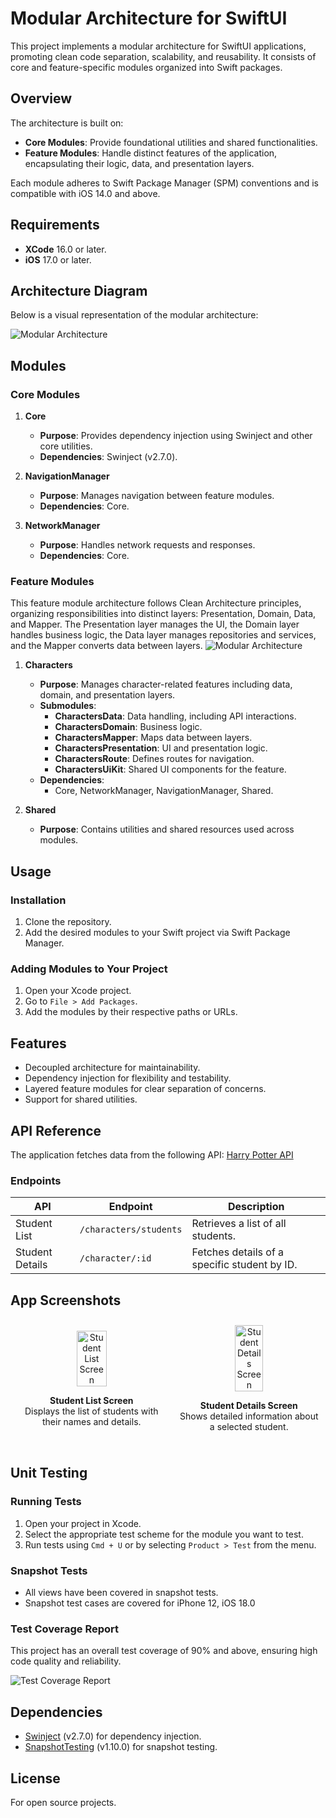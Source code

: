 
# Modular Architecture for SwiftUI

This project implements a modular architecture for SwiftUI applications, promoting clean code separation, scalability, and reusability. It consists of core and feature-specific modules organized into Swift packages.

## Overview

The architecture is built on:

- **Core Modules**: Provide foundational utilities and shared functionalities.
- **Feature Modules**: Handle distinct features of the application, encapsulating their logic, data, and presentation layers.

Each module adheres to Swift Package Manager (SPM) conventions and is compatible with iOS 14.0 and above.


## Requirements

   - **XCode** 16.0 or later.
   - **iOS** 17.0 or later.


## Architecture Diagram

Below is a visual representation of the modular architecture:

![Modular Architecture](Document/MobileAppArchitecture.png)


## Modules

### Core Modules

1. **Core**

   - **Purpose**: Provides dependency injection using Swinject and other core utilities.
   - **Dependencies**: Swinject (v2.7.0).

2. **NavigationManager**

   - **Purpose**: Manages navigation between feature modules.
   - **Dependencies**: Core.

3. **NetworkManager**

   - **Purpose**: Handles network requests and responses.
   - **Dependencies**: Core.

### Feature Modules

This feature module architecture follows Clean Architecture principles, organizing responsibilities into distinct layers: Presentation, Domain, Data, and Mapper. The Presentation layer manages the UI, the Domain layer handles business logic, the Data layer manages repositories and services, and the Mapper converts data between layers.
![Modular Architecture](Document/FeatureModuleArchitecture.png)

1. **Characters**

   - **Purpose**: Manages character-related features including data, domain, and presentation layers.
   - **Submodules**:
     - **CharactersData**: Data handling, including API interactions.
     - **CharactersDomain**: Business logic.
     - **CharactersMapper**: Maps data between layers.
     - **CharactersPresentation**: UI and presentation logic.
     - **CharactersRoute**: Defines routes for navigation.
     - **CharactersUiKit**: Shared UI components for the feature.
   - **Dependencies**:
     - Core, NetworkManager, NavigationManager, Shared.

2. **Shared**

   - **Purpose**: Contains utilities and shared resources used across modules.

## Usage

### Installation

1. Clone the repository.
2. Add the desired modules to your Swift project via Swift Package Manager.

### Adding Modules to Your Project

1. Open your Xcode project.
2. Go to `File > Add Packages`.
3. Add the modules by their respective paths or URLs.


## Features

- Decoupled architecture for maintainability.
- Dependency injection for flexibility and testability.
- Layered feature modules for clear separation of concerns.
- Support for shared utilities.


## API Reference

The application fetches data from the following API:
[Harry Potter API](https://hp-api.herokuapp.com/)

### Endpoints

| API | Endpoint | Description |
|---|---|---|
| Student List | `/characters/students` | Retrieves a list of all students. |
| Student Details | `/character/:id` | Fetches details of a specific student by ID. |


## App Screenshots

<div style="display: flex; justify-content: space-around; align-items: center;">
  <div style="text-align: center; margin: 10px;">
    <img src="Document/StudentListScreen.png" alt="Student List Screen" width="45%" />
    <p><strong>Student List Screen</strong><br />Displays the list of students with their names and details.</p>
  </div>
  <div style="text-align: center; margin: 10px;">
    <img src="Document/StudentDetailsScreen.png" alt="Student Details Screen" width="45%" />
    <p><strong>Student Details Screen</strong><br />Shows detailed information about a selected student.</p>
  </div>
</div>


## Unit Testing

### Running Tests

1. Open your project in Xcode.
2. Select the appropriate test scheme for the module you want to test.
3. Run tests using `Cmd + U` or by selecting `Product > Test` from the menu.

### Snapshot Tests

- All views have been covered in snapshot tests.
- Snapshot test cases are covered for iPhone 12, iOS 18.0

### Test Coverage Report

This project has an overall test coverage of 90% and above, ensuring high code quality and reliability.

![Test Coverage Report](Document/TestReport.png)


## Dependencies

- [Swinject](https://github.com/Swinject/Swinject) (v2.7.0) for dependency injection.
- [SnapshotTesting](https://github.com/pointfreeco/swift-snapshot-testing) (v1.10.0) for snapshot testing.


## License

For open source projects.
